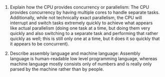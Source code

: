 <!-- Answers to the Short Answer Essay Questions go here -->

1. Explain how the CPU provides concurrency or parallelism:
  The CPU provides concurrency by having multiple cores to handle separate tasks. Additionally, while not technically exact parallelism, the CPU will interrupt and switch tasks extremely quickly to achieve what appears like actual parallelism (doing one task at a time, but doing them very quickly and also switching to a separate task and performing that rather quickly as well; this is still only one at a time, but it does it so quickly that it appears to be concurrent).

2. Describe assembly language and machine language:
   Assembly language is human-readable low level programming language, whereas machine language mostly consists only of numbers and is really only parsed by the machine rather than by people.

